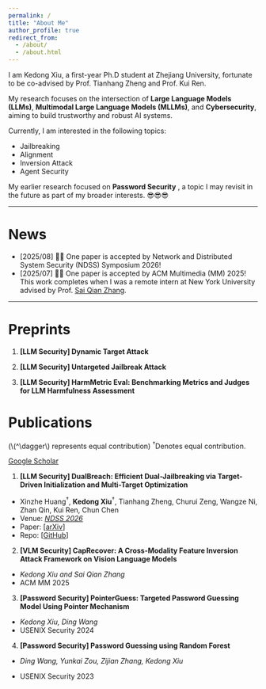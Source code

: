 ```yaml
---
permalink: /
title: "About Me"
author_profile: true
redirect_from: 
  - /about/
  - /about.html
---
```

I am Kedong Xiu, a first-year Ph.D student at Zhejiang University, fortunate to be co-advised by Prof. Tianhang Zheng and Prof. Kui Ren.

My research focuses on the intersection of **Large Language Models (LLMs)**, **Multimodal Large Language Models (MLLMs)**, and **Cybersecurity**, aiming to build trustworthy and robust AI systems.

Currently, I am interested in the following topics:

* Jailbreaking
* Alignment
* Inversion Attack
* Agent Security

My earlier research focused on  **Password Security** , a topic I may revisit in the future as part of my broader interests. 😎😎😎

---

# News

* [2025/08] 🎉🎉 One paper is accepted by Network and Distributed System Security (NDSS) Symposium 2026!
* [2025/07] 🎉🎉 One paper is accepted by ACM Multimedia (MM) 2025! This work completes when I was a remote intern at New York University advised by Prof. [Sai Qian Zhang](https://saiqianzhang.com/).

---

# Preprints
1. **[LLM Security] Dynamic Target Attack**

2. **[LLM Security] Untargeted Jailbreak Attack**

3. **[LLM Security] HarmMetric Eval: Benchmarking Metrics and Judges for LLM Harmfulness Assessment**


# Publications

(\\(^\dagger\\) represents equal contribution)
<sup>&dagger;</sup>Denotes equal contribution.

[Google Scholar](https://scholar.google.com/citations?user=yjn-6QkAAAAJ)

1. **[LLM Security] DualBreach:  Efficient Dual-Jailbreaking via Target-Driven Initialization and Multi-Target Optimization**

  - Xinzhe Huang<sup>&dagger;</sup>, **Kedong Xiu**<sup>&dagger;</sup>, Tianhang Zheng, Churui Zeng, Wangze Ni, Zhan Qin, Kui Ren, Chun Chen
  - Venue: [*NDSS 2026*](https://www.ndss-symposium.org/ndss2026/)
  - Paper: \[[arXiv](https://arxiv.org/abs/2504.18564)\]
  - Repo: \[[GitHub](https://github.com/hxz-sec/DualBreach)\]

2. **[VLM Security] CapRecover: A Cross-Modality Feature Inversion Attack Framework on Vision Language Models**

  - _Kedong Xiu and Sai Qian Zhang_
  - ACM MM 2025

3. **[Password Security] PointerGuess: Targeted Password Guessing Model Using Pointer Mechanism**

  - _Kedong Xiu, Ding Wang_
  - USENIX Security 2024

4. **[Password Security] Password Guessing using Random Forest**

  - _Ding Wang, Yunkai Zou, Zijian Zhang, Kedong Xiu_

  - USENIX Security 2023
